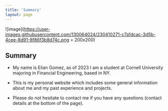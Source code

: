 ```yaml
--- 
title: 'Summary'
layout: page
---
```


![image](https://user-images.githubusercontent.com/130064024/230410271-c7a1dcac-3d5b-4cee-8d91-8f86f3b8d74c.png = 200x200)


## Summary

- My name is Elian Gomez, as of 2023 I am a student at Cornell University majoring in Financial Engineering, based in NY.

- This is my personal website which includes some general information about me and my past experience and projects.

- Please do not hesitate to contact me if you have any questions (contact details at the bottom of the page).



